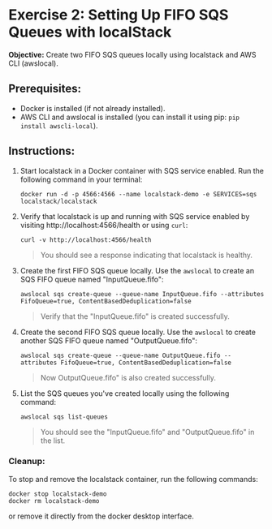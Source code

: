 # Exercise 2: Setting Up FIFO SQS Queues with localStack

**Objective:** Create two FIFO SQS queues locally using localstack and AWS CLI (awslocal).

## Prerequisites:

* Docker is installed (if not already installed).
* AWS CLI and awslocal is installed (you can install it using pip: `pip install awscli-local`).

## Instructions:

1. Start localstack in a Docker container with SQS service enabled. Run the following command in your terminal:

    ```shell
    docker run -d -p 4566:4566 --name localstack-demo -e SERVICES=sqs localstack/localstack
    ```

2. Verify that localstack is up and running with SQS service enabled by visiting http://localhost:4566/health or using `curl`:

    ```shell
    curl -v http://localhost:4566/health
    ```
    > You should see a response indicating that localstack is healthy.

3. Create the first FIFO SQS queue locally. Use the `awslocal` to create an SQS FIFO queue named "InputQueue.fifo":

    ```shell
    awslocal sqs create-queue --queue-name InputQueue.fifo --attributes FifoQueue=true, ContentBasedDeduplication=false
    ```
    > Verify that the "InputQueue.fifo" is created successfully.

4. Create the second FIFO SQS queue locally. Use the `awslocal` to create another SQS FIFO queue named "OutputQueue.fifo":

    ```shell
    awslocal sqs create-queue --queue-name OutputQueue.fifo --attributes FifoQueue=true, ContentBasedDeduplication=false
    ```
    > Now OutputQueue.fifo" is also created successfully.

5. List the SQS queues you've created locally using the following command:

    ```shell
    awslocal sqs list-queues
    ```
    > You should see the "InputQueue.fifo" and "OutputQueue.fifo" in the list.


### Cleanup:

To stop and remove the localstack container, run the following commands:

```shell
docker stop localstack-demo
docker rm localstack-demo
```

or remove it directly from the docker desktop interface.